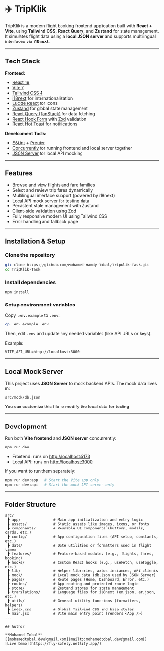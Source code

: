 # ✈️ TripKlik

TripKlik is a modern flight booking frontend application built with **React + Vite**, using **Tailwind CSS**, **React Query**, and **Zustand** for state management.  
It simulates flight data using a **local JSON server** and supports multilingual interfaces via **i18next**.

---

## Tech Stack

**Frontend:**
- [React 19](https://react.dev/)
- [Vite 7](https://vitejs.dev/)
- [Tailwind CSS 4](https://tailwindcss.com/)
- [i18next](https://www.i18next.com/) for internationalization
- [Lucide React](https://lucide.dev/) for icons
- [Zustand](https://github.com/pmndrs/zustand) for global state management
- [React Query (TanStack)](https://tanstack.com/query/latest) for data fetching
- [React Hook Form](https://react-hook-form.com/) with [Zod](https://zod.dev/) validation
- [React Hot Toast](https://react-hot-toast.com/) for notifications

**Development Tools:**
- [ESLint](https://eslint.org/) + [Prettier](https://prettier.io/)
- [Concurrently](https://www.npmjs.com/package/concurrently) for running frontend and local server together
- [JSON Server](https://github.com/typicode/json-server) for local API mocking

---

## Features

- Browse and view flights and fare families
- Select and review trip fares dynamically
- Multilingual interface support (powered by i18next)
- Local API mock server for testing data
- Persistent state management with Zustand
- Client-side validation using Zod
- Fully responsive modern UI using Tailwind CSS
- Error handling and fallback page

---

## Installation & Setup

### Clone the repository

```bash
git clone https://github.com/Mohamed-Hamdy-Tobal/TripKlik-Task.git
cd TripKlik-Task
````

### Install dependencies

```bash
npm install
```

### Setup environment variables

Copy `.env.example` to `.env`:

```bash
cp .env.example .env
```

Then, edit `.env` and update any needed variables (like API URLs or keys).

Example:

```
VITE_API_URL=http://localhost:3000
```

---

## Local Mock Server

This project uses **JSON Server** to mock backend APIs.
The mock data lives in:

```
src/mock/db.json
```

You can customize this file to modify the local data for testing 

---

## Development

Run both **Vite frontend** and **JSON server** concurrently:

```bash
npm run dev
```

* Frontend: runs on [http://localhost:5173](http://localhost:5173)
* Local API: runs on [http://localhost:3000](http://localhost:3000)

If you want to run them separately:

```bash
npm run dev:app   # Start the Vite app only
npm run dev:api   # Start the mock API server only
```

---

## Folder Structure

```
src/
 ┣ app/               # Main app initialization and entry logic
 ┣ assets/            # Static assets like images, icons, or fonts
 ┣ components/        # Reusable UI components (buttons, modals, cards, etc.)
 ┣ config/            # App configuration files (API setup, constants, etc.)
 ┣ date/              # Date utilities or formatters used in flight times
 ┣ features/          # Feature-based modules (e.g., flights, fares, booking)
 ┣ hooks/             # Custom React hooks (e.g., useFetch, useToggle, etc.)
 ┣ lib/               # Helper libraries, axios instances, API clients
 ┣ mock/              # Local mock data (db.json used by JSON Server)
 ┣ pages/             # Route pages (Home, Dashboard, Error, etc.)
 ┣ routes/            # App routing and protected route logic
 ┣ store/             # Zustand stores for state management
 ┣ translations/      # Language files for i18next (en.json, ar.json, etc.)
 ┣ utils/             # General utility functions (formatters, helpers)
 ┣ index.css          # Global Tailwind CSS and base styles
 ┗ main.jsx           # Vite main entry point (renders <App />)
---

## Author

**Mohamed Tobal**
[[mohamedtobal.dev@gmail.com](mailto:mohamedtobal.dev@gmail.com)]
[Live Demo](https://fly-safely.netlify.app/)
